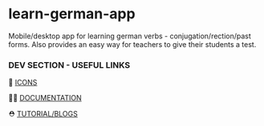 # learn-german-app
Mobile/desktop app for learning german verbs - conjugation/rection/past forms. Also provides an easy way for teachers to give their students a test.

### DEV SECTION - USEFUL LINKS
🦄 [ICONS](https://pictogrammers.com/library/mdi/)

🐕‍🦺 [DOCUMENTATION](https://kivymd.readthedocs.io/en/1.1.1/)

⛑️ [TUTORIAL/BLOGS](https://www.section.io/engineering-education/using-django-in-kivy-application/)
